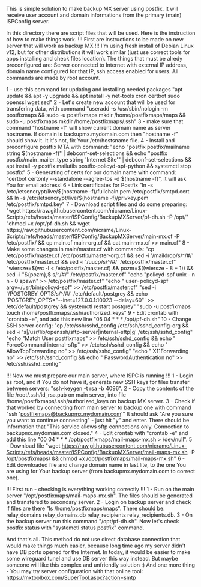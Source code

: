 This is simple solution to make backup MX server using postfix.
It will receive user account and domain informations from the primary (main) ISPConfig server.

In this directory there are script files that will be used. Here is the instruction of how to make things work.
!!! First are instructions to be made on new server that will work as backup MX !!!
I'm using fresh install of Debian Linux v12, but for other distributions it will work similar (just use correct tools for apps installing and check files location).
The things that must be alredy preconfigured are: Server connected to Internet with external IP address, domain name configured for that IP, ssh access enabled for users. All commands are made by root account.

1 - use this command for updating and installing needed packages "apt update && apt -y upgrade && apt install -y net-tools cron certbot sudo openssl wget sed" 
2 - Let's create new account that will be used for transfering data, with command "useradd -s /usr/sbin/nologin -m postfixmaps && sudo -u postfixmaps mkdir /home/postfixmaps/maps && sudo -u postfixmaps mkdir /home/postfixmaps/.ssh"
3 - make sure that command "hostname -f" will show current domain name as server hostname. If domain is backupmx.mydomain.com then "hostname -f" should show it. It it's not, fix Your /etc/hostsname file.
4 - Install and preconfigure postfix MTA with command: 
    "echo "postfix	postfix/mailname string $(hostname -f)" | debconf-set-selections && echo "postfix postfix/main_mailer_type string 'Internet Site'" | debconf-set-selections && apt install -y postfix mailutils postfix-policyd-spf-python && systemctl stop postfix"
5 - Generating of certs for our domain name with command: "certbot certonly --standalone --agree-tos -d $(hostname -f)", it will ask You for email address!
6 - Link certificates for Postfix "ln -s /etc/letsencrypt/live/$(hostname -f)/fullchain.pem /etc/postfix/smtpd.cert && ln -s /etc/letsencrypt/live/$(hostname -f)/privkey.pem /etc/postfix/smtpd.key"
7 - Download script files and do some preparing: "wget https://raw.githubusercontent.com/nicrame/Linux-Scripts/refs/heads/master/ISPConfig/BackupMXServer/pf-dh.sh -P /opt/"
    "chmod +x /opt/pf-dh.sh && wget https://raw.githubusercontent.com/nicrame/Linux-Scripts/refs/heads/master/ISPConfig/BackupMXServer/main-mx.cf -P /etc/postfix/ && cp main.cf main-org.cf && cat main-mx.cf >> main.cf"
8 - Make some changes in main/master.cf with commands: "cp /etc/postfix/master.cf /etc/postfix/master-org.cf && sed -i '/maildrop/s/^/#/' /etc/postfix/master.cf && sed -i '/uucp/s/^/#/' /etc/postfix/master.cf"
    "wiersze=$(wc -l < /etc/postfix/master.cf) && pozm=$((wiersze - 8 + 1)) && sed -i "${pozm},\$ s/^/#/" /etc/postfix/master.cf"
	"echo "policyd-spf  unix  -       n       n       -       0       spawn" >> /etc/postfix/master.cf"
	"echo "  user=policyd-spf argv=/usr/bin/policyd-spf" >> /etc/postfix/master.cf"
	"sed -i '/POSTGREY_OPTS/s/^/#/' /etc/default/postgrey && echo 'POSTGREY_OPTS="--inet=127.0.0.1:10023 --delay=60"' >> /etc/default/postgrey && systemctl restart postgrey"
	"sudo -u postfixmaps touch /home/postfixmaps/.ssh/authorized_keys"
9 - Edit crontab with "crontab -e", and add this new line "05 04 * * * /opt/pf-dh.sh"
10 - Change SSH server config: "cp /etc/ssh/sshd_config /etc/ssh/sshd_config-org && sed -i 's|/usr/lib/openssh/sftp-server|internal-sftp|g' /etc/ssh/sshd_config"
    "echo "Match User postfixmaps" >> /etc/ssh/sshd_config && echo "    ForceCommand internal-sftp" >> /etc/ssh/sshd_config && echo "    AllowTcpForwarding no" >> /etc/ssh/sshd_config"
    "echo "    X11Forwarding no" >> /etc/ssh/sshd_config && echo "    PasswordAuthentication no" >> /etc/ssh/sshd_config"

!!! Now we must prepare our main server, where ISPC is running !!!
1 - Login as root, and if You do not have it, generate new SSH keys for files transfer between servers: "ssh-keygen -t rsa -b 4096". 
2 - Copy the contents of the file /root/.ssh/id_rsa.pub on main server, into file /home/postfixmaps/.ssh/authorized_keys on backup MX server.
3 - Check if that worked by connecting from main server to backup one with command "ssh 'postfixmaps@backupmx.mydomain.com'" It should ask "Are you sure you want to continue connecting" - just hit "y" and enter.
    There should be information that "This service allows sftp connections only. Connection to backupmx.mydomain.com closed."
4 - Edit crontab with "crontab -e" and add this line "00 04 * * * /opt/postfixmaps/mail-maps-mx.sh > /dev/null".
5 - Download file "wget https://raw.githubusercontent.com/nicrame/Linux-Scripts/refs/heads/master/ISPConfig/BackupMXServer/mail-maps-mx.sh -P /opt/postfixmaps/ && chmod +x /opt/postfixmaps/mail-maps-mx.sh"
6 - Edit downloaded file and change domain name in last lite, to the one You are using for Your backup server (from backupmx.mydomain.com to correct one).

!!! First run - checking is everything working correctly !!!
1 - Run on the main server "/opt/postfixmaps/mail-maps-mx.sh". The files should be generated and transfered to secondary server.
2 - Login on backup server and check if files are there "ls /home/postfixmaps/maps". There should be: relay_domains relay_domains.db  relay_recipients  relay_recipients.db.
3 - On the backup server run this command "/opt/pf-dh.sh". Now let's check postfix status with "systemctl status postfix" command.

And that's all. This method do not use direct database connection that would make things much easier, because long time ago my server didn't have DB ports opened for the Internet.
In today, it would be easier to make some wireguard tunel and use DB server this way instead. But maybe someone will like this complex and unfriendly solution :)
And one more thing - You may try server configuration with that online tool: https://mxtoolbox.com/SuperTool.aspx?action=smtp


